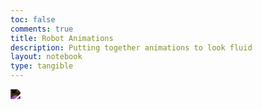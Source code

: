 ```yaml
---
toc: false
comments: true
title: Robot Animations
description: Putting together animations to look fluid
layout: notebook
type: tangible
---
```

<body>
    <div>
        <!-- Within the base div is a canvas. An HTML canvas is used only for graphics. It allows the user to access some basic functions related to the image created on the canvas (including animation) -->
        <canvas id="spriteContainer" style="filter: invert(100%);">
            <img id="robotSprite" src="{{site.baseurl}}/images/Game/robotSpritesheet.png">
        </canvas>
    </div>
</body>
<script>
    let state = "idleRight"
    // Runs this whenever the page is loaded
    window.addEventListener('load', function () {
        // Names the parameters of all canvases on the page, using the `get.ElementById`
        const canvas = document.getElementById('spriteContainer');
        const ctx = canvas.getContext('2d');
        const SPRITE_WIDTH = 798;
        const SPRITE_HEIGHT = 721;
        const SCALE_FACTOR = 1;
        const FRAME_RATE = 30;
        canvas.width = SPRITE_WIDTH * SCALE_FACTOR;
        canvas.height = SPRITE_HEIGHT * SCALE_FACTOR;
        class Robot {
            constructor() {
                // Describes parameters of sprite based off the Canvas parameters, also uing the `getElementById` to reference it.
                this.image = document.getElementById("robotSprite");
                this.width = 798;
                this.height = 721;
                this.x = 100;
                this.y = 0;
                this.scale = SCALE_FACTOR;
                this.maxFrame = 20;
                this.frameX = 0;
                this.frameY = 0;
            }
            draw(context) {
                context.drawImage(
                    this.image,
                    this.frameX * this.width,
                    this.frameY * this.height,
                    this.width,
                    this.height,
                    this.x,
                    this.y,
                    this.width * this.scale,
                    this.height * this.scale
                );
            }
            update() {
                // IDLE
                if (this.frameX < this.maxFrame) {
                    this.frameX += 1;
                } else {
                    currentState();
                    if (state === "runRightStart") {
                        state = "runRight"
                    }
                    if (state === "runRightEnd") {
                        state = "idleRight"
                    }
                    if (state === "jumpRight") {
                        state = "idleRight"
                    }
                    if (state === "runLeftStart") {
                        state = "runLeft"
                    }
                    if (state === "runLeftEnd") {
                        state = "idleLeft"
                    }
                    if (state === "jumpLeft") {
                    state = "idleLeft"
                    }
                }
            }
            }
        const robot = new Robot();
        // Add event listener to the parent container for event delegation
        addEventListener('keydown', ({ keyCode }) => {
        switch (keyCode) {
            case 65: // "A" Key
            case 37:
                if (state !== "runLeft") {
                    state = "runLeftStart"
                }
                console.log('left down')
                break;
            case 83:
            case 38:
                console.log('down down');
                break;
            case 68:
            case 39:
                if (state !== "runRight") {
                    state = "runRightStart"
                }
                console.log('right down');
                break;
            case 87:
            case 40:
                if (state === "idleRight" || state === "runRight" || state === "runRightStart" || state === "runRightEnd") {
                    state = "jumpRight"
                }
                if (state === "idleLeft" || state === "runLeft" || state === "runLeftStart" || state === "runRightEnd") {
                    state = "jumpLeft"
                }
                console.log('up down');
                break;
            }
        });
        addEventListener('keyup', ({ keyCode }) => {
        switch (keyCode) {
            case 65: // "A" Key
            case 37:
                if (state ==="runLeft" || state === "runLeftStart") {
                    state = "runLeftEnd"
                }
                console.log('left up')
                break;
            case 83:
            case 38:
                console.log('down up');
                break;
            case 68:
            case 39:
                if (state === "runRight" || state === "runRightStart") {
                    state = "runRightEnd"
                }
                console.log('right up');
                break;
        }
    });
    function currentState() {
        if (state === "idleRight") {
            robot.frameY = 0;
            robot.frameX = 0;
            robot.maxFrame = 20;
            robot.x = 100;
            document.getElementById("spriteContainer").style.transform = "scaleX(1)";
        }
        if (state === "runRightStart") {
            robot.frameY = 6;
            robot.frameX = 0;
            robot.maxFrame = 10;
            robot.x = 100;
            document.getElementById("spriteContainer").style.transform = "scaleX(1)";
        }
        if (state === "runRight") {
            robot.frameY = 4;
            robot.frameX = 0;
            robot.maxFrame = 18;
            robot.x = 100;
            document.getElementById("spriteContainer").style.transform = "scaleX(1)";
        }
        if (state === "runRightEnd") {
            robot.frameY = 5;
            robot.frameX = 0;
            robot.maxFrame = 10;
            robot.x = 100;
            document.getElementById("spriteContainer").style.transform = "scaleX(1)";
        }
        if (state === "jumpRight") {
            robot.frameY = 1;
            robot.frameX = 0;
            robot.maxFrame = 32;
            robot.x = 100;
            document.getElementById("spriteContainer").style.transform = "scaleX(1)";
        }
        if (state === "idleLeft") {
            robot.frameY = 0;
            robot.frameX = 0;
            robot.maxFrame = 20;
            robot.x = 100;
            document.getElementById("spriteContainer").style.transform = "scaleX(-1)";
        }
        if (state === "jumpLeft") {
            robot.frameY = 1;
            robot.frameX = 0;
            robot.maxFrame = 32;
            robot.x = 100;
            document.getElementById("spriteContainer").style.transform = "scaleX(-1)";
        }
        if (state === "runLeftStart") {
            robot.frameY = 6;
            robot.frameX = 0;
            robot.maxFrame = 10;
            robot.x = 100;
            document.getElementById("spriteContainer").style.transform = "scaleX(-1)";
        }
        if (state === "runLeft") {
            robot.frameY = 4;
            robot.frameX = 0;
            robot.maxFrame = 18;
            robot.x = 100;
            document.getElementById("spriteContainer").style.transform = "scaleX(-1)";
        }
        if (state === "runLeftEnd") {
            robot.frameY = 5;
            robot.frameX = 0;
            robot.maxFrame = 10;
            robot.x = 100;
            document.getElementById("spriteContainer").style.transform = "scaleX(-1)";
        }
    }
    function animate() { //Creates a function called animate that is run after everything else is done
            // Creates a variable callled currentFrameRate which will equal the slider.value and make it into a whole number / integer
            // A timeout that runs a function, timeout creating the delay between each frame. Calculated by 1 second divided by currentFrameRate
            setTimeout(function () {
                // Clears the canvas by replacing everysingle pixel with a transparent pixel
                ctx.clearRect(0, 0, canvas.width, canvas.height);
                // Runs the draw function within the horse class creating the horse
                robot.draw(ctx);
                // Runs the update function, moving the frame of the horse over 1
                robot.update();
                // Reruns the animate function at the same consistency as the browsers refresh rate
                requestAnimationFrame(animate);
            }, 1000 / FRAME_RATE);
        }
        // This is the animate function being run at the start of the page, otherwise it would not start.
        animate();
    });
</script>